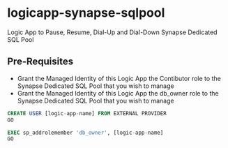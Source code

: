 # logicapp-synapse-sqlpool
Logic App to Pause, Resume, Dial-Up and Dial-Down Synapse Dedicated SQL Pool

## Pre-Requisites
 - Grant the Managed Identity of this Logic App the Contibutor role to the Synapse Dedicated SQL Pool that you wish to manage
 - Grant the Managed Identity of this Logic App the db_owner role to the Synapse Dedicated SQL Pool that you wish to manage
```sql
CREATE USER [logic-app-name] FROM EXTERNAL PROVIDER
GO

EXEC sp_addrolemember 'db_owner', [logic-app-name]
GO
```
